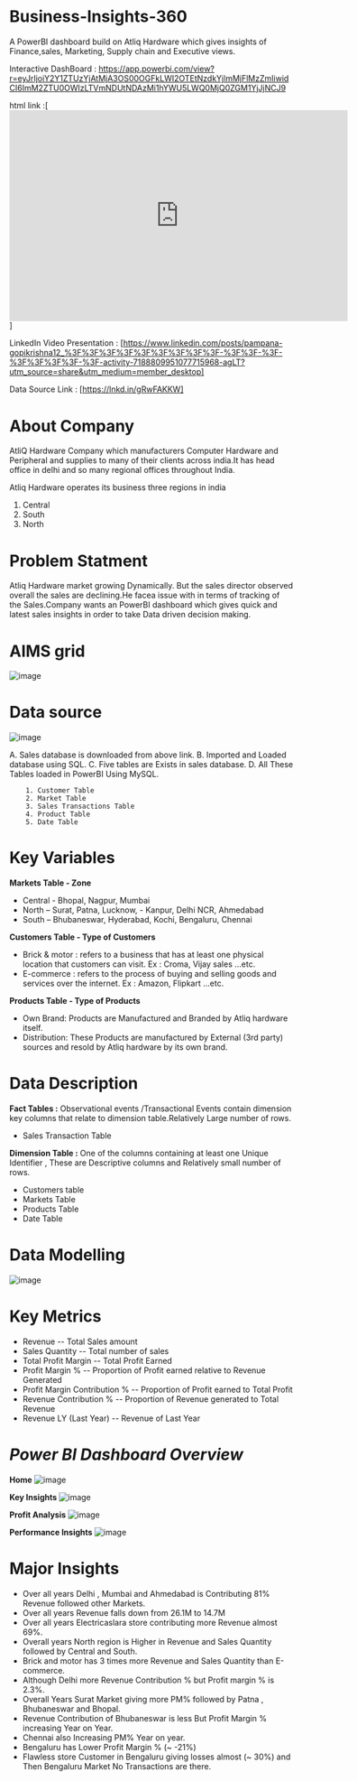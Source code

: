 # Business-Insights-360
A PowerBI dashboard build on Atliq Hardware which gives insights of Finance,sales, Marketing, Supply chain and Executive views.

Interactive DashBoard : https://app.powerbi.com/view?r=eyJrIjoiY2Y1ZTUzYjAtMjA3OS00OGFkLWI2OTEtNzdkYjlmMjFlMzZmIiwidCI6ImM2ZTU0OWIzLTVmNDUtNDAzMi1hYWU5LWQ0MjQ0ZGM1YjJjNCJ9

html link :[<iframe title="AtliQ_Sales_Insights_Final" width="600" height="373.5" src="https://app.powerbi.com/view?r=eyJrIjoiNDI0MDc5NmQtMjE1My00YTJhLWJiZTktZDc0ZjI5NDA4ZGQ4IiwidCI6ImM2ZTU0OWIzLTVmNDUtNDAzMi1hYWU5LWQ0MjQ0ZGM1YjJjNCJ9&pageName=ReportSection881eccb1a8006aa48630" frameborder="0" allowFullScreen="true"></iframe>]

LinkedIn Video Presentation : [https://www.linkedin.com/posts/pampana-gopikrishna12_%3F%3F%3F%3F%3F%3F%3F%3F%3F-%3F%3F-%3F-%3F%3F%3F%3F-%3F-activity-7188809951077715968-agLT?utm_source=share&utm_medium=member_desktop]

Data Source Link : [https://lnkd.in/gRwFAKKW]
# **About Company**
AtliQ Hardware Company which manufacturers Computer Hardware and Peripheral and supplies to many of their clients across india.It has head office in delhi and so many regional offices throughout India.

Atliq Hardware operates its business three regions in india 
1. Central
2. South
3. North

# **Problem Statment**
Atliq Hardware market growing Dynamically. But the sales director observed overall the sales are declining.He facea issue with in terms of tracking of the Sales.Company wants an PowerBI dashboard which gives quick and latest sales insights in order to take Data driven decision making.

# **AIMS grid**

![image](https://github.com/Yogananda-GopiKrishna/Atliq-Hardware-Sales-insights/assets/125633628/bdebb02c-d084-48b0-9a33-213d02c183ac)



# **Data source**
![image](https://github.com/Yogananda-GopiKrishna/Atliq-Hardware-Sales-insights/assets/125633628/2e95b6bc-cc8a-4cab-a442-2fee204ee6d4)

A. Sales database is downloaded from above link.
B. Imported and Loaded database using SQL.
C. Five tables are Exists in sales database.
D. All These Tables loaded in PowerBI Using MySQL.

        1. Customer Table
        2. Market Table
        3. Sales Transactions Table
        4. Product Table
        5. Date Table

# **Key Variables**
**Markets Table - Zone**

- Central -  Bhopal, Nagpur, Mumbai
- North – Surat, Patna, Lucknow, - Kanpur, Delhi NCR, Ahmedabad
- South –
Bhubaneswar, Hyderabad, Kochi, Bengaluru, Chennai

**Customers Table - Type of Customers**

- Brick & motor :  refers to a business that has at least one physical location that customers can visit. 
Ex : Croma, Vijay sales  …etc.
- E-commerce : refers to the process of buying and selling goods and services over the internet.
Ex : Amazon, Flipkart …etc.

**Products Table - Type of Products**
- Own Brand:  Products are Manufactured and Branded by Atliq hardware itself.
- Distribution: These Products are manufactured by External (3rd party) sources and resold by Atliq hardware by its own brand.

# **Data Description**

**Fact Tables :**  Observational events /Transactional Events contain dimension key columns that relate to dimension table.Relatively Large number of rows.
- Sales Transaction Table

**Dimension Table :** One of the columns containing at least one Unique Identifier , These are Descriptive columns and Relatively small number of rows.

- Customers table
- Markets Table
- Products Table
- Date Table

# **Data Modelling**

![image](https://github.com/Yogananda-GopiKrishna/Atliq-Hardware-Sales-insights/assets/125633628/4adc45fa-b69b-4f95-a842-6256fd265a9c)


# **Key Metrics**
- Revenue -- Total Sales amount
- Sales Quantity -- Total number of sales
- Total Profit Margin -- Total Profit Earned
- Profit Margin % -- Proportion of Profit earned relative to Revenue Generated
- Profit Margin Contribution % -- Proportion of Profit earned to Total Profit
- Revenue Contribution % -- Proportion of Revenue generated to Total Revenue
- Revenue LY (Last Year) -- Revenue of Last Year

# *Power BI Dashboard Overview*
**Home**
![image](https://github.com/Yogananda-GopiKrishna/Atliq-Hardware-Sales-insights/assets/125633628/9745b64b-fed7-445c-b4a4-c8a8a72e0013)

**Key Insights**
![image](https://github.com/Yogananda-GopiKrishna/Atliq-Hardware-Sales-insights/assets/125633628/ff8f4029-d0de-4660-97a7-e0a81e2581fe)

**Profit Analysis**
![image](https://github.com/Yogananda-GopiKrishna/Atliq-Hardware-Sales-insights/assets/125633628/a1380604-c2c8-4123-a16e-fafd7412d092)

**Performance Insights**
![image](https://github.com/Yogananda-GopiKrishna/Atliq-Hardware-Sales-insights/assets/125633628/bb1e06a8-fbd8-49ea-9334-a64d645f3f0e)


# **Major Insights**
- Over all years Delhi , Mumbai and Ahmedabad is Contributing 81% Revenue followed other Markets.
- Over all years Revenue falls down from 26.1M to 14.7M
- Over all years Electricaslara store contributing more Revenue almost 69%.
- Overall years North region is Higher in Revenue and Sales Quantity followed by Central and South.
- Brick and motor has 3 times more  Revenue and Sales Quantity than E-commerce.
- Although Delhi more Revenue Contribution % but Profit margin % is 2.3%.
- Overall Years Surat Market giving more PM% followed by Patna , Bhubaneswar and Bhopal.
- Revenue Contribution of Bhubaneswar is less But Profit Margin % increasing Year on Year.
- Chennai also Increasing PM% Year on year.
- Bengaluru has Lower Profit Margin % (~ -21%)
- Flawless store Customer in Bengaluru giving losses almost (~ 30%)  and Then Bengaluru Market No Transactions are there.




